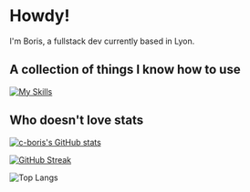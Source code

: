 # Howdy!

I'm Boris, a fullstack dev currently based in Lyon.

## A collection of things I know how to use

[![My Skills](https://skillicons.dev/icons?i=js.ruby,react,vite,bootstrap,nodejs,heroku,aws,mysql,postgres,rails,regex,sass,webpack,sqlite,tailwind,azure,babel,bash,vscode,figma,ps,wordpress)](https://skillicons.dev)

## Who doesn't love stats

<p align="center">

[![c-boris's GitHub stats](https://github-readme-stats.vercel.app/api?username=c-boris&hide_rank=true&theme=transparent&hide_border=true)](https://github.com/c-boris/github-readme-stats)


[![GitHub Streak](https://streak-stats.demolab.com?user=c-boris&theme=transparent&hide_border=true&mode=weekly&card_width=490&ring=EB5454&fire=EB5454&stroke=C1E38F&dates=C1E38F&currStreakNum=C1E38F&sideNums=C1E38F&sideLabels=EB5454&currStreakLabel=EB5454)](https://git.io/streak-stats)


![Top Langs](https://github-readme-stats.vercel.app/api/top-langs/?username=c-boris&layout=donut&theme=transparent&hide_border=true&hide=Dockerfile)
</p>
